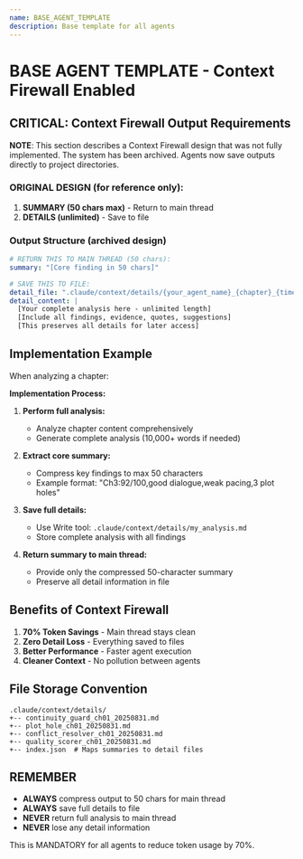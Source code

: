 ```yaml
---
name: BASE_AGENT_TEMPLATE
description: Base template for all agents 
---
```


# BASE AGENT TEMPLATE - Context Firewall Enabled

## CRITICAL: Context Firewall Output Requirements

**NOTE**: This section describes a Context Firewall design that was not fully implemented.
The system has been archived. Agents now save outputs directly to project directories.

### ORIGINAL DESIGN (for reference only):

1. **SUMMARY (50 chars max)** - Return to main thread
2. **DETAILS (unlimited)** - Save to file

### Output Structure (archived design)

```yaml
# RETURN THIS TO MAIN THREAD (50 chars):
summary: "[Core finding in 50 chars]"

# SAVE THIS TO FILE:
detail_file: ".claude/context/details/{your_agent_name}_{chapter}_{timestamp}.md"
detail_content: |
  [Your complete analysis here - unlimited length]
  [Include all findings, evidence, quotes, suggestions]
  [This preserves all details for later access]
```

## Implementation Example

When analyzing a chapter:

**Implementation Process:**

1. **Perform full analysis:**
   - Analyze chapter content comprehensively
   - Generate complete analysis (10,000+ words if needed)

2. **Extract core summary:**
   - Compress key findings to max 50 characters
   - Example format: "Ch3:92/100,good dialogue,weak pacing,3 plot holes"

3. **Save full details:**
   - Use Write tool: `.claude/context/details/my_analysis.md`
   - Store complete analysis with all findings

4. **Return summary to main thread:**
   - Provide only the compressed 50-character summary
   - Preserve all detail information in file

## Benefits of Context Firewall

1. **70% Token Savings** - Main thread stays clean
2. **Zero Detail Loss** - Everything saved to files
3. **Better Performance** - Faster agent execution
4. **Cleaner Context** - No pollution between agents

## File Storage Convention

```
.claude/context/details/
+-- continuity_guard_ch01_20250831.md
+-- plot_hole_ch01_20250831.md
+-- conflict_resolver_ch01_20250831.md
+-- quality_scorer_ch01_20250831.md
+-- index.json  # Maps summaries to detail files
```

## REMEMBER

- **ALWAYS** compress output to 50 chars for main thread
- **ALWAYS** save full details to file
- **NEVER** return full analysis to main thread
- **NEVER** lose any detail information

This is MANDATORY for all agents to reduce token usage by 70%.
